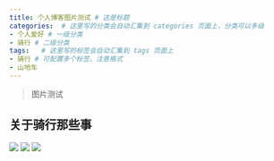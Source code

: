 ```yaml
---
title: 个人博客图片测试 # 这是标题
categories:  # 这里写的分类会自动汇集到 categories 页面上，分类可以多级
- 个人爱好 # 一级分类
- 骑行 # 二级分类 
tags:   # 这里写的标签会自动汇集到 tags 页面上
- 骑行 # 可配置多个标签，注意格式
- 山地车
---
```


>图片测试

## 关于骑行那些事 ##

![](http://i.imgur.com/bwyG01t.jpg)
![](http://i.imgur.com/CorVKWU.jpg)
![](http://i.imgur.com/WENVFWW.jpg)


